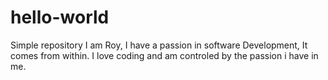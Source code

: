 # hello-world
Simple repository
I am Roy, I have a passion in software Development, It comes from within.
I love coding and am controled by the passion i have in me.

